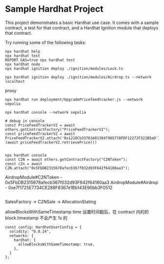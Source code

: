 # Sample Hardhat Project

This project demonstrates a basic Hardhat use case. It comes with a sample contract, a test for that contract, and a Hardhat Ignition module that deploys that contract.

Try running some of the following tasks:

```shell
npx hardhat help
npx hardhat test
REPORT_GAS=true npx hardhat test
npx hardhat node
npx hardhat ignition deploy ./ignition/modules/Lock.ts

npx hardhat ignition deploy ./ignition/modules/Airdrop.ts --network localhost
```

proxy
```shell
npx hardhat run deployment/UpgradePricefeedtracker.js --network sepolia 

npx hardhat console --network sepolia

# debug in console
const PriceFeedTrackerV2 = await ethers.getContractFactory("PriceFeedTrackerV2");
const priceFeedTrackerV2 = await PriceFeedTrackerV2.attach('0x1218Cb33763401304790577AFDF12272F322B5eD')
(await priceFeedTrackerV2.retrievePrice())


npx hardhat console
const C2N = await ethers.getContractFactory("C2NToken");
const c2n = await C2N.attach("0x5FbDB2315678afecb367f032d93F642f64180aa3");
```

AirdropModule#C2NToken - 0x5FbDB2315678afecb367f032d93F642f64180aa3
AirdropModule#Airdrop - 0xe7f1725E7734CE288F8367e1Bb143E90bb3F0512

## 

SalesFactory -> C2NSale -> AllocationStating

allowBlocksWithSameTimestamp time 设置时间戳后，在 contract 内的的 block.timestamp 不会产生 1s 的
```
const config: HardhatUserConfig = {
  solidity: "0.8.24",
  networks: {
    hardhat: {
      allowBlocksWithSameTimestamp: true,
    },
  }
};
```